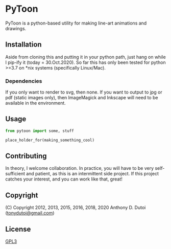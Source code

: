 # PyToon

PyToon is a python-based utility for making line-art animations and drawings.

## Installation

Aside from cloning this and putting it in your python path, just hang on while I pip-ify it (today = 30.Oct.2020).
So far this has only been tested for python >=3.7 on *nix systems (specifically Linux/Mac).

### Dependencies

If you only want to render to svg, then none.  If you want to output to jpg or pdf (static images only), then ImageMagick and Inkscape will need to be available in the environment.

## Usage

```python
from pytoon import some, stuff

place_holder_for(making_something_cool)
```

## Contributing

In theory, I welcome collaboration.
In practice, you will have to be very self-sufficient and patient, as this is an intermittent side project.
If this project catches your interest, and you can work like that, great!

## Copyright

(C) Copyright 2012, 2013, 2015, 2016, 2018, 2020 Anthony D. Dutoi (tonydutoi@gmail.com)

## License
[GPL3](http://www.gnu.org/licenses/)
